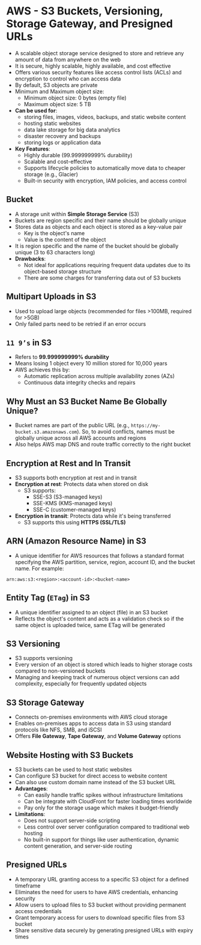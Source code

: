 # AWS - S3 Buckets, Versioning, Storage Gateway, and Presigned URLs

- A scalable object storage service designed to store and retrieve any amount of data from anywhere on the web
- It is secure, highly scalable, highly available, and cost effective
- Offers various security features like access control lists (ACLs) and encryption to control who can access data
- By default, S3 objects are private
- Minimum and Maximum object size:
  - Minimum object size: 0 bytes (empty file)
  - Maximum object size: 5 TB
- **Can be used for**:
  - storing files, images, videos, backups, and static website content
  - hosting static websites
  - data lake storage for big data analytics
  - disaster recovery and backups
  - storing logs or application data
- **Key Features**:
  - Highly durable (99.999999999% durability)
  - Scalable and cost-effective
  - Supports lifecycle policies to automatically move data to cheaper storage (e.g., Glacier)
  - Built-in security with encryption, IAM policies, and access control

## Bucket
- A storage unit within **Simple Storage Service** (S3)
- Buckets are region specific and their name should be globally unique
- Stores data as objects and each object is stored as a key-value pair
  - Key is the object's name
  - Value is the content of the object
- It is region specific and the name of the bucket should be globally unique (3 to 63 characters long)
- **Drawbacks**:
  - Not ideal for applications requiring frequent data updates due to its object-based storage structure
  - There are some charges for transferring data out of S3 buckets

## Multipart Uploads in S3
- Used to upload large objects (recommended for files >100MB, required for >5GB)
- Only failed parts need to be retried if an error occurs

## `11 9’s` in S3
- Refers to **99.999999999% durability**
- Means losing 1 object every 10 million stored for 10,000 years
- AWS achieves this by:
  - Automatic replication across multiple availability zones (AZs)
  - Continuous data integrity checks and repairs

## Why Must an S3 Bucket Name Be Globally Unique?
- Bucket names are part of the public URL (e.g., `https://my-bucket.s3.amazonaws.com`). So, to avoid conflicts, names must be globally unique across all AWS accounts and regions
- Also helps AWS map DNS and route traffic correctly to the right bucket

## Encryption at Rest and In Transit
- S3 supports both encryption at rest and in transit
- **Encryption at rest**: Protects data when stored on disk
  - S3 supports:
    - SSE-S3 (S3-managed keys)
    - SSE-KMS (KMS-managed keys)
    - SSE-C (customer-managed keys)
- **Encryption in transit**: Protects data while it's being transferred
  - S3 supports this using **HTTPS (SSL/TLS)**

## ARN (Amazon Resource Name) in S3
- A unique identifier for AWS resources that follows a standard format specifying the AWS partition, service, region, account ID, and the bucket name. For example:
```
arn:aws:s3:<region>:<account-id>:<bucket-name>
```

## Entity Tag (`ETag`) in S3
- A unique identifier assigned to an object (file) in an S3 bucket
- Reflects the object's content and acts as a validation check so if the same object is uploaded twice, same ETag will be generated

## S3 Versioning
- S3 supports versioning
- Every version of an object is stored which leads to higher storage costs compared to non-versioned buckets
- Managing and keeping track of numerous object versions can add complexity, especially for frequently updated objects

## S3 Storage Gateway
- Connects on-premises environments with AWS cloud storage
- Enables on-premises apps to access data in S3 using standard protocols like NFS, SMB, and iSCSI
- Offers **File Gateway**, **Tape Gateway**, and **Volume Gateway** options

## Website Hosting with S3 Buckets
- S3 buckets can be used to host static websites
- Can configure S3 bucket for direct access to website content
- Can also use custom domain name instead of the S3 bucket URL
- **Advantages**:
  - Can easily handle traffic spikes without infrastructure limitations
  - Can be integrate with CloudFront for faster loading times worldwide
  - Pay only for the storage usage which makes it budget-friendly
- **Limitations**:
  - Does not support server-side scripting 
  - Less control over server configuration compared to traditional web hosting
  - No built-in support for things like user authentication, dynamic content generation, and server-side routing

## Presigned URLs
- A temporary URL granting access to a specific S3 object for a defined timeframe
- Eliminates the need for users to have AWS credentials, enhancing security
- Allow users to upload files to S3 bucket without providing permanent access credentials
- Grant temporary access for users to download specific files from S3 bucket
- Share sensitive data securely by generating presigned URLs with expiry times